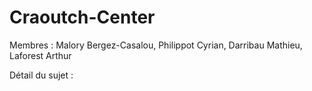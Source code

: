 # Craoutch-Center

Membres : Malory Bergez-Casalou, Philippot Cyrian, Darribau Mathieu, Laforest Arthur

Détail du sujet :
